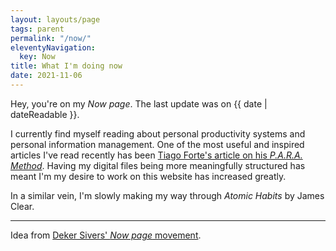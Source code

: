 ```yaml
---
layout: layouts/page
tags: parent
permalink: "/now/"
eleventyNavigation:
  key: Now
title: What I'm doing now
date: 2021-11-06
---
```

Hey, you're on my <dfn title="a page that tells you what this person is focused on at this point in their life">Now page</dfn>. The last update was on <time>{{ date | dateReadable }}</time>.

 I currently find myself reading about personal productivity systems and personal information management. One of the most useful and inspired articles I've read recently has been [Tiago Forte's article on his *P.A.R.A. Method*](https://fortelabs.co/blog/para/). Having my digital files being more meaningfully structured has meant I'm my desire to work on this website has increased greatly.
 
 In a similar vein, I'm slowly making my way through <cite>Atomic Habits</cite> by James Clear.

---
Idea from <a href="https://nownownow.com/">Deker Sivers' *Now page* movement</a>.